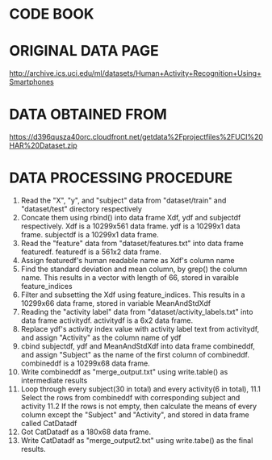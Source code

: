 # CODE BOOK

ORIGINAL DATA PAGE
==================
http://archive.ics.uci.edu/ml/datasets/Human+Activity+Recognition+Using+Smartphones

DATA OBTAINED FROM
==================
https://d396qusza40orc.cloudfront.net/getdata%2Fprojectfiles%2FUCI%20HAR%20Dataset.zip

DATA PROCESSING PROCEDURE
=========================
1. Read the "X", "y", and "subject" data from "dataset/train" and "dataset/test" directory respectively
2. Concate them using rbind() into data frame Xdf, ydf and subjectdf respectively. Xdf is a 10299x561 data frame. ydf is a 10299x1 data frame. subjectdf is a 10299x1 data frame.
3. Read the "feature" data from "dataset/features.txt" into data frame featuredf. featuredf is a 561x2 data frame.
4. Assign featuredf's human readable name as Xdf's column name
5. Find the standard deviation and mean column, by grep() the column name. This results in a vector with length of 66, stored in varaible feature_indices
6. Filter and subsetting the Xdf using feature_indices. This results in a 10299x66 data frame, stored in variable MeanAndStdXdf
7. Reading the "activity label" data from "dataset/activity_labels.txt" into data frame activitydf. activitydf is a 6x2 data frame.
8. Replace ydf's activity index value with activity label text from activitydf, and assign "Activity" as the column name of ydf
9. cbind subjectdf, ydf and MeanAndStdXdf into data frame combineddf, and assign "Subject" as the name of the first column of combineddf. combineddf is a 10299x68 data frame.
10. Write combineddf as "merge_output.txt" using write.table() as intermediate results
11. Loop through every subject(30 in total) and every activity(6 in total),
11.1 	Select the rows from combineddf with corresponding subject and activity
11.2    If the rows is not empty, then calculate the means of every column except the "Subject" and "Activity", and stored in data frame called CatDatadf
12. Got CatDatadf as a 180x68 data frame.
13. Write CatDatadf as "merge_output2.txt" using write.tabe() as the final results.

